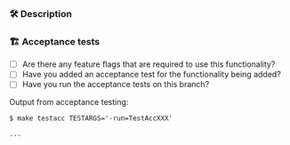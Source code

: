 <!--
Adding a new resource or datasource? Use this checklist to get started: https://github.com/hashicorp/terraform-provider-hcp/blob/main/contributing/checklist-resource.md
-->

### :hammer_and_wrench: Description

<!-- What code changed, and why? If adding a new resource, what is it and what are its key features? If updating an existing resource, what new functionality was added? -->

### :building_construction: Acceptance tests

- [ ] Are there any feature flags that are required to use this functionality?
- [ ] Have you added an acceptance test for the functionality being added?
- [ ] Have you run the acceptance tests on this branch?

Output from acceptance testing:

<!--
Replace TestAccXXX with a pattern that matches the tests affected by this PR. More info on acceptance tests here: https://github.com/hashicorp/terraform-provider-hcp/blob/main/contributing/writing-tests.md

For more information on the `-run` flag, see the `go test` documentation at https://tip.golang.org/cmd/go/#hdr-Testing_flags.
-->
```
$ make testacc TESTARGS='-run=TestAccXXX'

...
```
